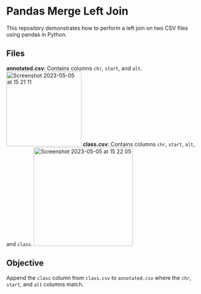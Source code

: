 # Pandas Merge Left Join

This repository demonstrates how to perform a left join on two CSV files using pandas in Python.

## Files
**annotated.csv**: Contains columns `chr`, `start`, and `alt`.
<img width="197" alt="Screenshot 2023-05-05 at 15 21 11" src="https://user-images.githubusercontent.com/13205577/236468837-5b4ef85b-f5da-4cb2-a622-e5e572523f5e.png">
**class.csv**: Contains columns `chr`, `start`, `alt`, and `class`.
<img width="260" alt="Screenshot 2023-05-05 at 15 22 05" src="https://user-images.githubusercontent.com/13205577/236469089-5448ef06-d939-4323-abb0-d716d5f1ed35.png">

## Objective

Append the `class` column from `class.csv` to `annotated.csv` where the `chr`, `start`, and `alt` columns match.
